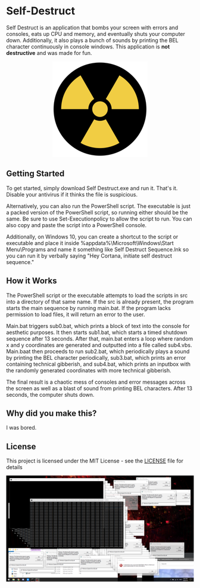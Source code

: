 # Self-Destruct
Self Destruct is an application that bombs your screen with errors and consoles, eats up CPU and memory, and eventually shuts your computer down. Additionally, it also plays a bunch of sounds by printing the BEL character continuously in console windows. This application is **not destructive** and was made for fun.
<p align="center">
  <img src="./res/Nuke.png" alt="Nuke">
</p>

## Getting Started
To get started, simply download Self Destruct.exe and run it. That's it. Disable your antivirus if it thinks the file is suspicious.

Alternatively, you can also run the PowerShell script. The executable is just a packed version of the PowerShell script, so running either should be the same. Be sure to use Set-Executionpolicy to allow the script to run. You can also copy and paste the script into a PowerShell console.

Additionally, on Windows 10, you can create a shortcut to the script or executable and place it inside %appdata%\Microsoft\Windows\Start Menu\Programs and name it something like Self Destruct Sequence.lnk so you can run it by verbally saying "Hey Cortana, initiate self destruct sequence."

## How it Works
The PowerShell script or the executable attempts to load the scripts in src into a directory of that same name. If the src is already present, the program starts the main sequence by running main.bat. If the program lacks permission to load files, it will return an error to the user.

Main.bat triggers sub0.bat, which prints a block of text into the console for aesthetic purposes. It then starts sub1.bat, which starts a timed shutdown sequence after 13 seconds. After that, main.bat enters a loop where random x and y coordinates are generated and outputted into a file called sub4.vbs. Main.baat then proceeds to run sub2.bat, which periodically plays a sound by printing the BEL character periodically, sub3.bat, which prints an error containing technical gibberish, and sub4.bat, which prints an inputbox with the randomly generated coordinates with more technical gibberish.

The final result is a chaotic mess of consoles and error messages across the screen as well as a blast of sound from printing BEL characters. After 13 seconds, the computer shuts down.

## Why did you make this?
I was bored.

## License
This project is licensed under the MIT License - see the [LICENSE](LICENSE) file for details

<p align="center">
  <img src="./res/Screenshot.png" alt="Screenshot">
</p>
